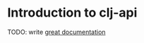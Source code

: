 # Introduction to clj-api

TODO: write [great documentation](http://jacobian.org/writing/what-to-write/)

